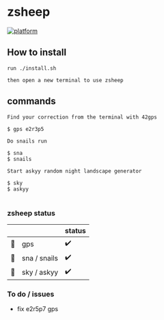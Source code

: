 # zsheep

[![platform](https://img.shields.io/badge/platform-linux%20macos-blue)]()

<!---
:warning: zsheep is under maintenance baaa everything can blaaw up :warning:
-->

## How to install

```
run ./install.sh

then open a new terminal to use zsheep
```

## commands

```
Find your correction from the terminal with 42gps

$ gps e2r3p5
```

```
Do snails run

$ sna
$ snails
```

```
Start askyy random night landscape generator

$ sky
$ askyy
```

#

### zsheep status

| | | status |
|-|-|-|
| :compass:   | gps          | :heavy_check_mark: |
| :snail:     | sna / snails | :heavy_check_mark: |
| :milky_way: | sky / askyy  | :heavy_check_mark: |

### To do / issues

- fix e2r5p7 gps
